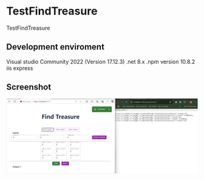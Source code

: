 # TestFindTreasure
 TestFindTreasure

## Development enviroment
Visual studio Community 2022 (Version 17.12.3)
.net 8.x
.npm version 10.8.2
iis express

## Screenshot
![Screenshot](Screenshot.png?raw=true "Screenshot")